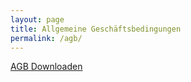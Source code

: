 ```yaml
---
layout: page
title: Allgemeine Geschäftsbedingungen
permalink: /agb/
---
```


[AGB Downloaden](/assets/agb.pdf)

